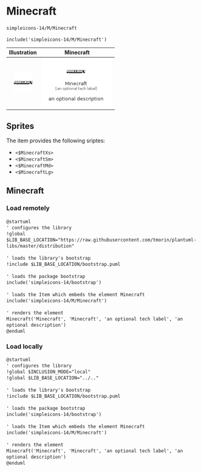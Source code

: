# Minecraft


```text
simpleicons-14/M/Minecraft
```

```text
include('simpleicons-14/M/Minecraft')
```



| Illustration | Minecraft |
| :---: | :---: |
| ![illustration for Illustration](../../simpleicons-14/M/Minecraft.png) | ![illustration for Minecraft](../../simpleicons-14/M/Minecraft.Local.png) |



## Sprites
The item provides the following sriptes:

- `<$MinecraftXs>`
- `<$MinecraftSm>`
- `<$MinecraftMd>`
- `<$MinecraftLg>`





## Minecraft

### Load remotely
```plantuml
@startuml
' configures the library
!global $LIB_BASE_LOCATION="https://raw.githubusercontent.com/tmorin/plantuml-libs/master/distribution"

' loads the library's bootstrap
!include $LIB_BASE_LOCATION/bootstrap.puml

' loads the package bootstrap
include('simpleicons-14/bootstrap')

' loads the Item which embeds the element Minecraft
include('simpleicons-14/M/Minecraft')

' renders the element
Minecraft('Minecraft', 'Minecraft', 'an optional tech label', 'an optional description')
@enduml
```

### Load locally
```plantuml
@startuml
' configures the library
!global $INCLUSION_MODE="local"
!global $LIB_BASE_LOCATION="../.."

' loads the library's bootstrap
!include $LIB_BASE_LOCATION/bootstrap.puml

' loads the package bootstrap
include('simpleicons-14/bootstrap')

' loads the Item which embeds the element Minecraft
include('simpleicons-14/M/Minecraft')

' renders the element
Minecraft('Minecraft', 'Minecraft', 'an optional tech label', 'an optional description')
@enduml
```

